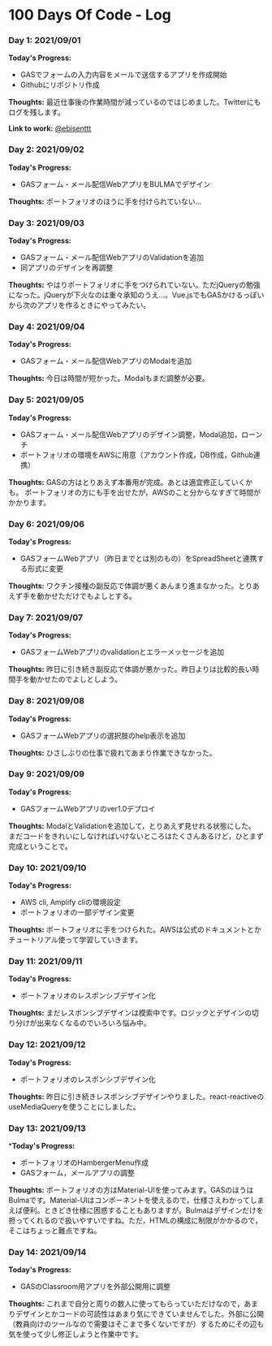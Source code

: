 # 100 Days Of Code - Log

### Day 1: 2021/09/01
**Today's Progress:** 
- GASでフォームの入力内容をメールで送信するアプリを作成開始
- Githubにリポジトリ作成

**Thoughts:** 
最近仕事後の作業時間が減っているのではじめました。Twitterにもログを残します。

**Link to work:**
[@ebisenttt](https://twitter.com/ebisenttt)

### Day 2: 2021/09/02
**Today's Progress:** 
- GASフォーム・メール配信WebアプリをBULMAでデザイン

**Thoughts:**
ポートフォリオのほうに手を付けられていない…

### Day 3: 2021/09/03
**Today's Progress:** 
- GASフォーム・メール配信WebアプリのValidationを追加
- 同アプリのデザインを再調整

**Thoughts:** 
やはりポートフォリオに手をつけられていない。ただjQueryの勉強になった。jQueryが下火なのは重々承知のうえ…。Vue.jsでもGASかけるっぽいから次のアプリを作るときにやってみたい。

### Day 4: 2021/09/04
**Today's Progress:** 
- GASフォーム・メール配信WebアプリのModalを追加

**Thoughts:** 
今日は時間が短かった。Modalもまだ調整が必要。

### Day 5: 2021/09/05
**Today's Progress:** 
- GASフォーム・メール配信Webアプリのデザイン調整，Modal追加，ローンチ
- ポートフォリオの環境をAWSに用意（アカウント作成，DB作成，Github連携）

**Thoughts:** 
GASの方はとりあえず本番用が完成。あとは適宜修正していくかも。
ポートフォリオの方にも手を出せたが，AWSのこと分からなすぎて時間がかかります。

### Day 6: 2021/09/06
**Today's Progress:** 
- GASフォームWebアプリ（昨日までとは別のもの）をSpreadSheetと連携する形式に変更

**Thoughts:** 
ワクチン接種の副反応で体調が悪くあんまり進まなかった。とりあえず手を動かせただけでもよしとする。

### Day 7: 2021/09/07
**Today's Progress:** 
- GASフォームWebアプリのvalidationとエラーメッセージを追加

**Thoughts:** 
昨日に引き続き副反応で体調が悪かった。昨日よりは比較的長い時間手を動かせたのでよしとしよう。

### Day 8: 2021/09/08
**Today's Progress:** 
- GASフォームWebアプリの選択肢のhelp表示を追加

**Thoughts:** 
ひさしぶりの仕事で疲れてあまり作業できなかった。

### Day 9: 2021/09/09
**Today's Progress:** 
- GASフォームWebアプリのver1.0デプロイ

**Thoughts:** 
ModalとValidationを追加して，とりあえず見せれる状態にした。
まだコードをきれいにしなければいけないところはたくさんあるけど，ひとまず完成ということで。

### Day 10: 2021/09/10
**Today's Progress:** 
- AWS cli, Amplify cliの環境設定
- ポートフォリオの一部デザイン変更

**Thoughts:** 
ポートフォリオに手をつけられた。AWSは公式のドキュメントとかチュートリアル使って学習していきます。

### Day 11: 2021/09/11
**Today's Progress:** 
- ポートフォリオのレスポンシブデザイン化

**Thoughts:** 
まだレスポンシブデザインは模索中です。ロジックとデザインの切り分けが出来なくなるのでいろいろ悩み中。

### Day 12: 2021/09/12
**Today's Progress:** 
- ポートフォリオのレスポンシブデザイン化

**Thoughts:** 
昨日に引き続きレスポンシブデザインやりました。react-reactiveのuseMediaQueryを使うことにしました。

### Day 13: 2021/09/13
***Today's Progress:**
- ポートフォリオのHambergerMenu作成
- GASフォーム，メールアプリの調整

**Thoughts:** 
ポートフォリオの方はMaterial-UIを使ってみます。GASのほうはBulmaです。Material-UIはコンポーネントを使えるので，仕様さえわかってしまえば便利。ときどき仕様に困惑することもありますが。Bulmaはデザインだけを担ってくれるので扱いやすいですね。ただ，HTMLの構成に制限がかかるので，そこはちょっと難点ですね。

### Day 14: 2021/09/14
**Today's Progress:** 
- GASのClassroom用アプリを外部公開用に調整

**Thoughts:** 
これまで自分と周りの数人に使ってもらっていただけなので，あまりデザインとかコードの可読性はあまり気にできていませんでした。外部に公開（教員向けのツールなので需要はそこまで多くないですが）するためにその辺も気を使って少し修正しようと作業中です。



<!-- Template
### Day 1: 2021/09/04
**Today's Progress:** 

**Thoughts:** 

**Link to work:**
-->